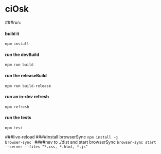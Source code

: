 # ciOsk

###run:
#### build it
<code>npm install </code>
#### run the devBuild
<code>npm run build</code>
#### run the releaseBuild
<code>npm run build-release</code>
#### run an in-dev refresh
<code>npm refresh</code>
#### run the tests
<code>npm test</code>

###live-reload
####install browserSync
<code>npm install -g browser-sync </code>
####nav to ./dist and start browserSync
<code>browser-sync start --server --files "*.css, *.html, *.js"  </code>

